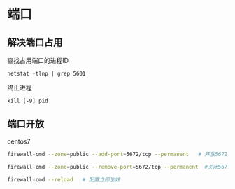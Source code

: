 # 端口



## 解决端口占用

查找占用端口的进程ID

```
netstat -tlnp | grep 5601
```

终止进程

```
kill [-9] pid
```



## 端口开放

centos7

```sh
firewall-cmd --zone=public --add-port=5672/tcp --permanent   # 开放5672端口

firewall-cmd --zone=public --remove-port=5672/tcp --permanent  #关闭5672端口

firewall-cmd --reload   # 配置立即生效
```




